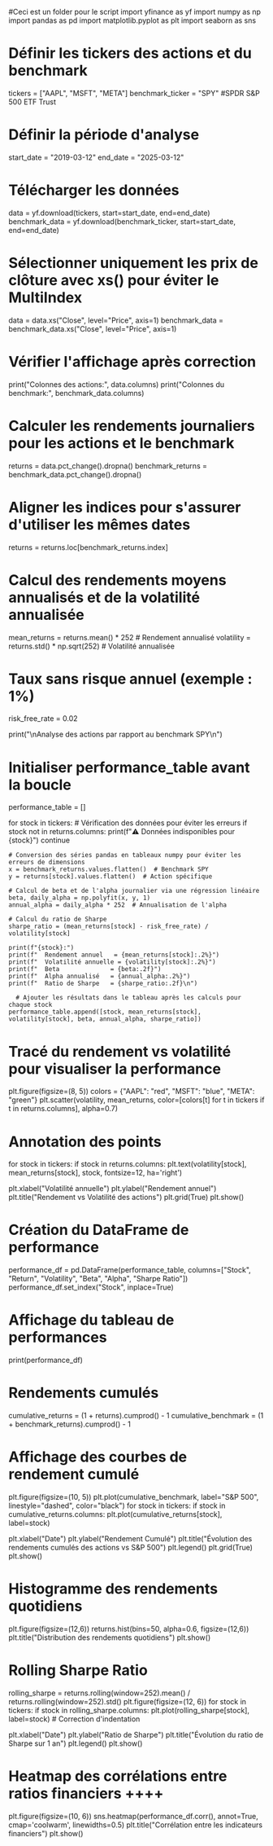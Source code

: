 #Ceci est un folder pour le script
import yfinance as yf
import numpy as np
import pandas as pd
import matplotlib.pyplot as plt
import seaborn as sns

# Définir les tickers des actions et du benchmark
tickers = ["AAPL", "MSFT", "META"]
benchmark_ticker = "SPY" #SPDR S&P 500 ETF Trust

# Définir la période d'analyse
start_date = "2019-03-12"
end_date   = "2025-03-12"

# Télécharger les données 
data = yf.download(tickers, start=start_date, end=end_date)
benchmark_data = yf.download(benchmark_ticker, start=start_date, end=end_date)

# Sélectionner uniquement les prix de clôture avec xs() pour éviter le MultiIndex
data = data.xs("Close", level="Price", axis=1)
benchmark_data = benchmark_data.xs("Close", level="Price", axis=1)

# Vérifier l'affichage après correction
print("Colonnes des actions:", data.columns)
print("Colonnes du benchmark:", benchmark_data.columns)

# Calculer les rendements journaliers pour les actions et le benchmark
returns = data.pct_change().dropna()
benchmark_returns = benchmark_data.pct_change().dropna()

# Aligner les indices pour s'assurer d'utiliser les mêmes dates
returns = returns.loc[benchmark_returns.index]

# Calcul des rendements moyens annualisés et de la volatilité annualisée
mean_returns = returns.mean() * 252       # Rendement annualisé
volatility   = returns.std() * np.sqrt(252) # Volatilité annualisée

# Taux sans risque annuel (exemple : 1%)
risk_free_rate = 0.02

print("\nAnalyse des actions par rapport au benchmark SPY\n")

# Initialiser performance_table avant la boucle
performance_table = []  


for stock in tickers:
    # Vérification des données pour éviter les erreurs
    if stock not in returns.columns:
        print(f"⚠️ Données indisponibles pour {stock}")
        continue

    # Conversion des séries pandas en tableaux numpy pour éviter les erreurs de dimensions
    x = benchmark_returns.values.flatten()  # Benchmark SPY
    y = returns[stock].values.flatten()  # Action spécifique

    # Calcul de beta et de l'alpha journalier via une régression linéaire
    beta, daily_alpha = np.polyfit(x, y, 1)
    annual_alpha = daily_alpha * 252  # Annualisation de l'alpha

    # Calcul du ratio de Sharpe
    sharpe_ratio = (mean_returns[stock] - risk_free_rate) / volatility[stock]
    
    print(f"{stock}:")
    print(f"  Rendement annuel   = {mean_returns[stock]:.2%}")
    print(f"  Volatilité annuelle = {volatility[stock]:.2%}")
    print(f"  Beta              = {beta:.2f}")
    print(f"  Alpha annualisé   = {annual_alpha:.2%}")
    print(f"  Ratio de Sharpe   = {sharpe_ratio:.2f}\n")

      # Ajouter les résultats dans le tableau après les calculs pour chaque stock
    performance_table.append([stock, mean_returns[stock], volatility[stock], beta, annual_alpha, sharpe_ratio]) 


# Tracé du rendement vs volatilité pour visualiser la performance
plt.figure(figsize=(8, 5))
colors = {"AAPL": "red", "MSFT": "blue", "META": "green"}
plt.scatter(volatility, mean_returns, color=[colors[t] for t in tickers if t in returns.columns], alpha=0.7)

# Annotation des points
for stock in tickers:
    if stock in returns.columns:
        plt.text(volatility[stock], mean_returns[stock], stock, fontsize=12, ha='right')

plt.xlabel("Volatilité annuelle")
plt.ylabel("Rendement annuel")
plt.title("Rendement vs Volatilité des actions")
plt.grid(True)
plt.show()

 

# Création du DataFrame de performance
performance_df = pd.DataFrame(performance_table, columns=["Stock", "Return", "Volatility", "Beta", "Alpha", "Sharpe Ratio"])
performance_df.set_index("Stock", inplace=True)

# Affichage du tableau de performances
print(performance_df)


# Rendements cumulés
cumulative_returns = (1 + returns).cumprod() - 1
cumulative_benchmark = (1 + benchmark_returns).cumprod() - 1


# Affichage des courbes de rendement cumulé
plt.figure(figsize=(10, 5))
plt.plot(cumulative_benchmark, label="S&P 500", linestyle="dashed", color="black")
for stock in tickers:
    if stock in cumulative_returns.columns:
        plt.plot(cumulative_returns[stock], label=stock)

plt.xlabel("Date")
plt.ylabel("Rendement Cumulé")
plt.title("Évolution des rendements cumulés des actions vs S&P 500")
plt.legend()
plt.grid(True)
plt.show()

# Histogramme des rendements quotidiens
plt.figure(figsize=(12,6))
returns.hist(bins=50, alpha=0.6, figsize=(12,6))
plt.title("Distribution des rendements quotidiens")
plt.show()

# Rolling Sharpe Ratio
rolling_sharpe = returns.rolling(window=252).mean() / returns.rolling(window=252).std()
plt.figure(figsize=(12, 6))
for stock in tickers:
    if stock in rolling_sharpe.columns:
        plt.plot(rolling_sharpe[stock], label=stock)  # Correction d'indentation

plt.xlabel("Date")
plt.ylabel("Ratio de Sharpe")
plt.title("Évolution du ratio de Sharpe sur 1 an")
plt.legend()
plt.show()

# Heatmap des corrélations entre ratios financiers ++++
plt.figure(figsize=(10, 6))
sns.heatmap(performance_df.corr(), annot=True, cmap='coolwarm', linewidths=0.5)
plt.title("Corrélation entre les indicateurs financiers")
plt.show()
